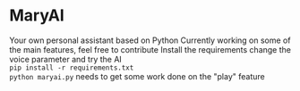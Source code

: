 # MaryAI
Your own personal assistant based on Python
Currently working on some of the main features, feel free to contribute
Install the requirements change the voice parameter and try the AI<br>
`pip install -r requirements.txt`<br>
`python maryai.py`
needs to get some work done on the "play" feature
